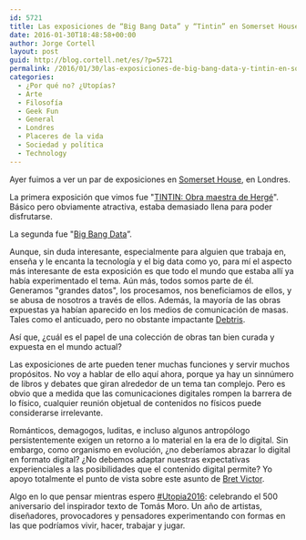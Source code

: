 ```yaml
---
id: 5721
title: Las exposiciones de “Big Bang Data” y “Tintin” en Somerset House de Londres
date: 2016-01-30T18:48:58+00:00
author: Jorge Cortell
layout: post
guid: http://blog.cortell.net/es/?p=5721
permalink: /2016/01/30/las-exposiciones-de-big-bang-data-y-tintin-en-somerset-house-de-londres/
categories:
  - ¿Por qué no? ¿Utopías?
  - Arte
  - Filosofí­a
  - Geek Fun
  - General
  - Londres
  - Placeres de la vida
  - Sociedad y polí­tica
  - Technology
---
```


  
Ayer fuimos a ver un par de exposiciones en <a href="https://www.somersethouse.org.uk/" target="_blank">Somerset House</a>, en Londres.

La primera exposición que vimos fue "<a href="https://www.somersethouse.org.uk/visual-arts/tintin" target="_blank">TINTIN: Obra maestra de Hergé</a>". Básico pero obviamente atractiva, estaba demasiado llena para poder disfrutarse.

La segunda fue "<a href="http://bigbangdata.somersethouse.org.uk/" target="_blank">Big Bang Data</a>”.

Aunque, sin duda interesante, especialmente para alguien que trabaja en, enseña y le encanta la tecnología y el big data como yo, para mí el aspecto más interesante de esta exposición es que todo el mundo que estaba allí ya había experimentado el tema. Aún más, todos somos parte de él. Generamos "grandes datos", los procesamos, nos beneficiamos de ellos, y se abusa de nosotros a través de ellos. Además, la mayoría de las obras expuestas ya habían aparecido en los medios de comunicación de masas. Tales como el anticuado, pero no obstante impactante <a href="http://www.informationisbeautiful.net/2010/debtris/" target="_blank">Debtris</a>.

Así que, ¿cuál es el papel de una colección de obras tan bien curada y expuesta en el mundo actual?

Las exposiciones de arte pueden tener muchas funciones y servir muchos propósitos. No voy a hablar de ello aquí ahora, porque ya hay un sinnúmero de libros y debates que giran alrededor de un tema tan complejo. Pero es obvio que a medida que las comunicaciones digitales rompen la barrera de lo físico, cualquier reunión objetual de contenidos no físicos puede considerarse irrelevante.

Románticos, demagogos, luditas, e incluso algunos antropólogo persistentemente exigen un retorno a lo material en la era de lo digital. Sin embargo, como organismo en evolución, ¿no deberíamos abrazar lo digital en formato digital? ¿No debemos adaptar nuestras expectativas experienciales a las posibilidades que el contenido digital permite? Yo apoyo totalmente el punto de vista sobre este asunto de <a href="http://worrydream.com/" target="_blank">Bret Victor</a>.

Algo en lo que pensar mientras espero <a href="http://utopia.somersethouse.org.uk/" target="_blank">#Utopia2016</a>: celebrando el 500 aniversario del inspirador texto de Tomás Moro. Un año de artistas, diseñadores, provocadores y pensadores experimentando con formas en las que podríamos vivir, hacer, trabajar y jugar.